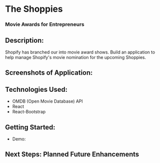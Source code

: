 # The Shoppies
### Movie Awards for Entrepreneurs

## Description:
Shopify has branched our into movie award shows. Build an application to help manage Shopify's movie nomination for the upcoming Shoppies.

## Screenshots of Application: 

## Technologies Used:
- OMDB (Open Movie Database) API
- React
- React-Bootstrap

## Getting Started:
- Demo: 

## Next Steps: Planned Future Enhancements


